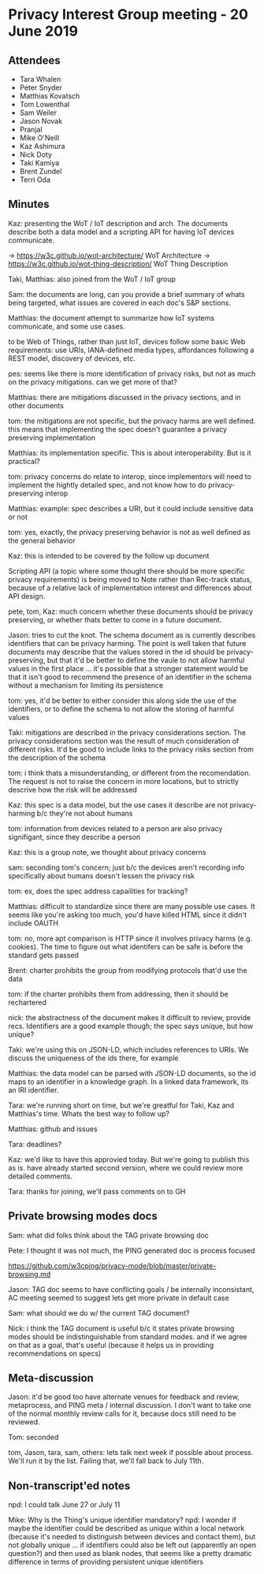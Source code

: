 ﻿# Privacy Interest Group meeting - 20 June 2019

## Attendees

* Tara Whalen
* Peter Snyder
* Matthias Kovatsch
* Tom Lowenthal
* Sam Weiler
* Jason Novak
* Pranjal
* Mike O'Neill
* Kaz Ashimura
* Nick Doty
* Taki Kamiya
* Brent Zundel
* Terri Oda



## Minutes

Kaz: presenting the WoT / IoT description and arch.  The documents describe both a data model and a scripting API for having IoT devices communicate.

-> https://w3c.github.io/wot-architecture/ WoT Architecture
-> https://w3c.github.io/wot-thing-description/ WoT Thing Description

Taki, Matthias: also joined from the WoT / IoT group 

Sam: the documents are long, can you provide a brief summary of whats being targeted, what issues are covered in each doc's S&P sections.

Matthias: the document attempt to summarize how IoT systems communicate, and some use cases.

to be Web of Things, rather than just IoT, devices follow some basic Web requirements: use URIs, IANA-defined media types, affordances following a REST model, discovery of devices, etc.

pes: seems like there is more identification of privacy risks, but not as much on the privacy mitigations. can we get more of that?

Matthias: there are mitigations discussed in the privacy sections, and in other documents

tom: the mitigations are not specific, but the privacy harms are well defined.  this means that implementing the spec doesn't guarantee a privacy preserving implementation

Matthias: its implementation specific.  This is about interoperability.  But is it practical?

tom: privacy concerns do relate to interop, since implementors will need to implement the hightly detailed spec, and not know how to do privacy-preserving interop

Matthias: example: spec describes a URI, but it could include sensitive data or not

tom: yes, exactly, the privacy preserving behavior is not as well defined as the general behavior

Kaz: this is intended to be covered by the follow up document

Scripting API (a topic where some thought there should be more specific privacy requirements) is being moved to Note rather than Rec-track status, because of a relative lack of implementation interest and differences about API design.

pete, tom, Kaz: much concern whether these documents should be privacy preserving, or whether thats better to come in a future document.  

Jason: tries to cut the knot.  The schema document as is currently describes identifiers that can be privacy harming.  The point is well taken that future documents may describe that the values stored in the id should be privacy-preserving, but that it'd be better to define the vaule to not allow harmful values in the first place
... it's possible that a stronger statement would be that it isn't good to recommend the presence of an identifier in the schema without a mechanism for limiting its persistence

tom: yes, it'd be better to either consider this along side the use of the identifiers, or to define the schema to not allow the storing of harmful values

Taki: mitigations are described in the privacy considerations section.  The privacy considerations section was the result of much consideration of different risks.  It'd be good to include links to the privacy risks section from the description of the schema

tom: i think thats a misunderstanding, or different from the recomendation.  The request is not to raise the concern in more locations, but to strictly descrive how the risk will be addressed

Kaz: this spec is a data model, but the use cases it describe are not privacy-harming b/c they're not about humans

tom: information from devices related to a person are also privacy signifigant, since they describe a person

Kaz: this is a group note, we thought about privacy concerns

sam: seconding tom's concern; just b/c the devices aren't recording info specifically about humans doesn't lessen the privacy risk

tom: ex, does the spec address capailities for tracking?

Matthias: difficult to standardize since there are many possible use cases.  It seems like you're asking too much, you'd have killed HTML since it didn't include OAUTH

tom: no, more apt comparison is HTTP since it involves privacy harms (e.g. cookies).  The time to figure out what identifers can be safe is before the standard gets passed

Brent: charter prohibits the group from modifying protocols that'd use the data

tom: if the charter prohibits them from addressing, then it should be rechartered

nick: the abstractness of the document makes it difficult to review, provide recs.  Identifiers are a good example though; the spec says unique, but how unique?

Taki: we're using this on JSON-LD, which includes references to URIs.  We discuss the uniqueness of the ids there, for example

Matthias: the data model can be parsed with JSON-LD documents, so the id maps to an identifier in a knowledge graph.  In a linked data framework, its an IRI identifier.

Tara: we're running short on time, but we're greatful for Taki, Kaz and Matthias's time.  Whats the best way to follow up?

Matthias: github and issues

Tara: deadlines?

Kaz: we'd like to have this approvied today.  But we're going to publish this as is. have already started second version, where we could review more detailed comments.

Tara: thanks for joining, we'll pass comments on to GH


## Private browsing modes docs

Sam: what did folks think about the TAG private browsing doc

Pete: I thought it was not much, the PING generated doc is process focused

https://github.com/w3cping/privacy-mode/blob/master/private-browsing.md

Jason: TAG doc seems to have conflicting goals / be internally inconsistant, AC meeting seemed to suggest lets get more private in default case

Sam: what should we do w/ the current TAG document?

Nick: i think the TAG document is useful b/c it states private browsing modes should be indistinguishable from standard modes. and if we agree on that as a goal, that's useful (because it helps us in providing recommendations on specs)

## Meta-discussion

Jason: it'd be good too have alternate venues for feedback and review, metaprocess, and PING meta / internal discussion.  I don't want to take one of the normal monthly review calls for it, because docs still need to be reviewed.

Tom: seconded

tom, Jason, tara, sam, others: lets talk next week if possible about process.  We'll run it by the list.  Failing that, we'll fall back to July 11th.


## Non-transcript'ed notes

npd: I could talk June 27 or July 11


Mike: Why is the Thing's unique identifier mandatory?
	npd: I wonder if maybe the identifier could be described as unique within a local network (because it's needed to distinguish between devices and contact them), but not globally unique
	... if identifiers could also be left out (apparently an open question?) and then used as blank nodes, that seems like a pretty dramatic difference in terms of providing persistent unique identifiers
